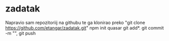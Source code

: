 # zadatak
Napravio sam repozitoriij na githubu te ga klonirao preko "git clone https://github.com/etangar/zadatak.git"
npm init quasar
git add*. git commit -m "", git push